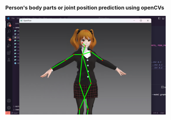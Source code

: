 ### Person's body parts or joint position prediction using openCVs

![Example_demo](example_demo.png)